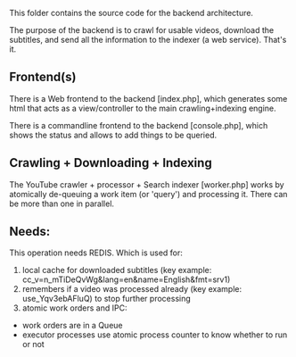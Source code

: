This folder contains the source code for the backend architecture.

The purpose of the backend is to crawl for usable videos, download the subtitles, and send
all the information to the indexer (a web service). That's it.

## Frontend(s)
There is a Web frontend to the backend [index.php], which generates some html
that acts as a view/controller to the main crawling+indexing engine.

There is a commandline frontend to the backend [console.php], which shows the status and
allows to add things to be queried.

## Crawling + Downloading + Indexing
The YouTube crawler + processor + Search indexer [worker.php] works by atomically de-queuing
a work item (or 'query') and processing it. There can be more than one in parallel.

## Needs:
This operation needs REDIS. Which is used for:
 1. local cache for downloaded subtitles (key example: cc_v=n_mTiDeQvWg&lang=en&name=English&fmt=srv1)
 2. remembers if a video was processed already (key example: use_Yqv3ebAFluQ) to stop further processing
 3. atomic work orders and IPC:
   * work orders are in a Queue
   * executor processes use atomic process counter to know whether to run or not
